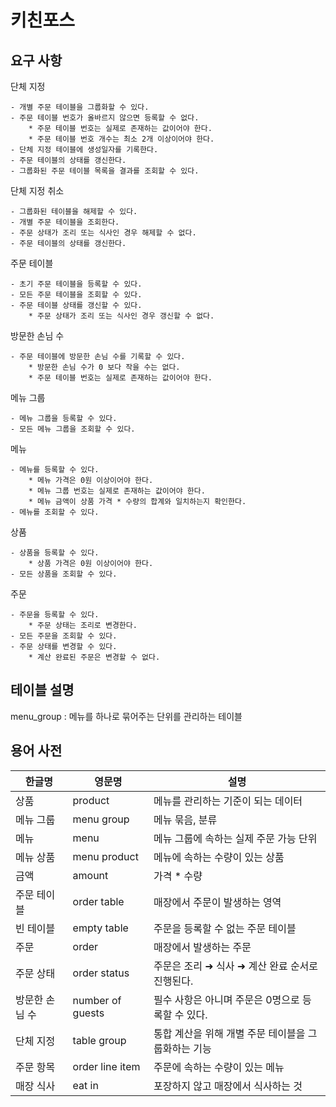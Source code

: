 # 키친포스

## 요구 사항

단체 지정
```
- 개별 주문 테이블을 그룹화할 수 있다. 
- 주문 테이블 번호가 올바르지 않으면 등록할 수 없다.
    * 주문 테이블 번호는 실제로 존재하는 값이어야 한다.
    * 주문 테이블 번호 개수는 최소 2개 이상이어야 한다.
- 단체 지정 테이블에 생성일자를 기록한다.
- 주문 테이블의 상태를 갱신한다.
- 그룹화된 주문 테이블 목록을 결과를 조회할 수 있다.
```

단체 지정 취소
```
- 그룹화된 테이블을 해제할 수 있다.
- 개별 주문 테이블을 조회한다.
- 주문 상태가 조리 또는 식사인 경우 해제할 수 없다.
- 주문 테이블의 상태를 갱신한다.
```

주문 테이블
```
- 초기 주문 테이블을 등록할 수 있다.
- 모든 주문 테이블을 조회할 수 있다.
- 주문 테이블 상태를 갱신할 수 있다.
    * 주문 상태가 조리 또는 식사인 경우 갱신할 수 없다.
```

방문한 손님 수 
```
- 주문 테이블에 방문한 손님 수를 기록할 수 있다.
    * 방문한 손님 수가 0 보다 작을 수는 없다.
    * 주문 테이블 번호는 실제로 존재하는 값이어야 한다.
```

메뉴 그룹
```
- 메뉴 그룹을 등록할 수 있다.
- 모든 메뉴 그룹을 조회할 수 있다.
```

메뉴
```
- 메뉴를 등록할 수 있다.
    * 메뉴 가격은 0원 이상이어야 한다.
    * 메뉴 그룹 번호는 실제로 존재하는 값이어야 한다.
    * 메뉴 금액이 상품 가격 * 수량의 합계와 일치하는지 확인한다.
- 메뉴를 조회할 수 있다.
```

상품
```
- 상품을 등록할 수 있다.
    * 상품 가격은 0원 이상이어야 한다.
- 모든 상품을 조회할 수 있다.
```

주문
```
- 주문을 등록할 수 있다.
    * 주문 상태는 조리로 변경한다.
- 모든 주문을 조회할 수 있다.
- 주문 상태를 변경할 수 있다.
    * 계산 완료된 주문은 변경할 수 없다.
```

## 테이블 설명

menu_group : 메뉴를 하나로 묶어주는 단위를 관리하는 테이블 

## 용어 사전

| 한글명 | 영문명 | 설명 |
| --- | --- | --- |
| 상품 | product | 메뉴를 관리하는 기준이 되는 데이터 |
| 메뉴 그룹 | menu group | 메뉴 묶음, 분류 |
| 메뉴 | menu | 메뉴 그룹에 속하는 실제 주문 가능 단위 |
| 메뉴 상품 | menu product | 메뉴에 속하는 수량이 있는 상품 |
| 금액 | amount | 가격 * 수량 |
| 주문 테이블 | order table | 매장에서 주문이 발생하는 영역 |
| 빈 테이블 | empty table | 주문을 등록할 수 없는 주문 테이블 |
| 주문 | order | 매장에서 발생하는 주문 |
| 주문 상태 | order status | 주문은 조리 ➜ 식사 ➜ 계산 완료 순서로 진행된다. |
| 방문한 손님 수 | number of guests | 필수 사항은 아니며 주문은 0명으로 등록할 수 있다. |
| 단체 지정 | table group | 통합 계산을 위해 개별 주문 테이블을 그룹화하는 기능 |
| 주문 항목 | order line item | 주문에 속하는 수량이 있는 메뉴 |
| 매장 식사 | eat in | 포장하지 않고 매장에서 식사하는 것 |
